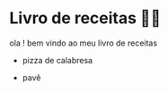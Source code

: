 # Livro de receitas :man_cook:

ola ! bem vindo ao meu livro de receitas 

- pizza de calabresa 

- pavê

  

  

